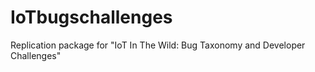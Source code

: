 # IoTbugschallenges
Replication package for "IoT In The Wild: Bug Taxonomy and Developer Challenges"
